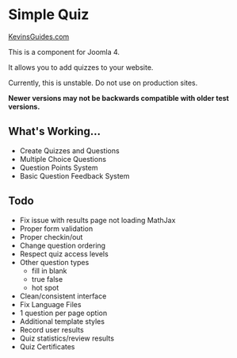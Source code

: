 # Simple Quiz
[KevinsGuides.com](https://kevinsguides.com)

This is a component for Joomla 4.

It allows you to add quizzes to your website.

Currently, this is unstable. Do not use on production sites.

**Newer versions may not be backwards compatible with older test versions.**

## What's Working...
* Create Quizzes and Questions
* Multiple Choice Questions
* Question Points System
* Basic Question Feedback System

## Todo
* Fix issue with results page not loading MathJax
* Proper form validation
* Proper checkin/out
* Change question ordering
* Respect quiz access levels
* Other question types
    * fill in blank
    * true false
    * hot spot
* Clean/consistent interface
* Fix Language Files
* 1 question per page option
* Additional template styles
* Record user results
* Quiz statistics/review results
* Quiz Certificates
